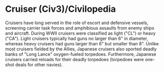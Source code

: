# Cruiser (Civ3)/Civilopedia

Cruisers have long served in the role of escort and defensive vessels, screening carrier task forces and 
amphibious assaults from enemy ships and aircraft. During WWII cruisers were classified as light ("CL") or heavy ("CA"). Light cruisers typically had guns no larger than 6" in diameter, whereas heavy cruisers had guns larger than 6" but smaller than 8". Unlike most cruisers fielded by the Allies, Japanese cruisers also sported deadly banks of "Long Lance" oxygen-fueled torpedoes. Furthermore, Japanese cruisers carried
reloads for their deadly torpedoes (torpedoes were one-shot deals for other navies).